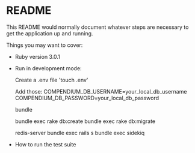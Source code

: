 # README

This README would normally document whatever steps are necessary to get the
application up and running.

Things you may want to cover:

* Ruby version 3.0.1

* Run in development mode:

  Create a .env file 'touch .env'

  Add those:
  COMPENDIUM_DB_USERNAME=your_local_db_username
  COMPENDIUM_DB_PASSWORD=your_local_db_password

  bundle

  bundle exec rake db:create
  bundle exec rake db:migrate

  redis-server
  bundle exec rails s
  bundle exec sidekiq


* How to run the test suite
